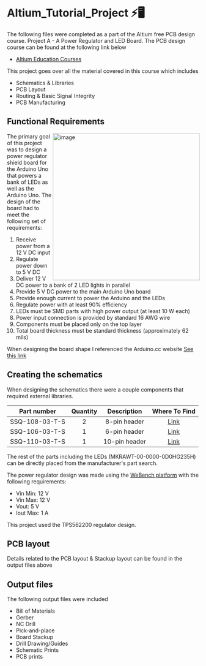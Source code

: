 # Altium_Tutorial_Project ⚡🖥️
The following files were completed as a part of the Altium free PCB design course. Project A - A Power Regulator and LED Board. The PCB design course can be found at the following link below
* [Altium Education Courses](https://education.altium.com/)

This project goes over all the material covered in this course which includes
* Schematics & Libraries
* PCB Layout
* Routing & Basic Signal Integrity
* PCB Manufacturing

## Functional Requirements

<img width="384" alt="image" align = 'Right' src="https://user-images.githubusercontent.com/73625971/209628494-6ed77d6c-a733-4575-81ec-dead882f790e.png">

The primary goal of this project was to design a power regulator shield board for the Arduino Uno that powers a bank of LEDs as well as the Arduino Uno. The design of the board had to meet the following set of requirements:

1. Receive power from a 12 V DC input
2. Regulate power down to 5 V DC
3. Deliver 12 V DC power to a bank of 2 LED lights in parallel
4. Provide 5 V DC power to the main Arduino Uno board
5. Provide enough current to power the Arduino and the LEDs
6. Regulate power with at least 90% efficiency
7. LEDs must be SMD parts with high power output (at least 10 W each)
8. Power input connection is provided by standard 16 AWG wire
9. Components must be placed only on the top layer
10. Total board thickness must be standard thickness (approximately 62 mils)

When designing the board shape I referenced the Arduino.cc website [See this link](https://store-usa.arduino.cc/products/arduino-uno-rev3/?selectedStore=us)

## Creating the schematics
When designing the schematics there were a couple components that required external libraries.

|   **Part number**  | **Quantity** | **Description** | **Where To Find** |
| ------------- |:-------------:|:-------------:|:-------------:|
| SSQ-108-03-T-S| 2            | 8-pin header | [Link](https://www.samtec.com/products/ssq-108-03-t-s)| 
| SSQ-106-03-T-S| 1            | 6-pin header | [Link](https://www.samtec.com/products/ssq-106-03-t-s)| 
| SSQ-110-03-T-S| 1            | 10-pin header | [Link](https://www.samtec.com/products/ssq-110-03-t-s)| 

The rest of the parts including the LEDs (MKRAWT-00-0000-0D0HG235H) can be directly placed from the manufacturer's part search.

The power regulator design was made using the [WeBench platform](https://webench.ti.com/power-designer/) with the following requirements:
* Vin Min: 12 V 
* Vin Max: 12 V 
* Vout: 5 V 
* Iout Max: 1 A

This project used the TPS562200 regulator design.

## PCB layout
Details related to the PCB layout & Stackup layout can be found in the output files above

## Output files
The following output files were included
* Bill of Materials
* Gerber
* NC Drill 
* Pick-and-place
* Board Stackup
* Drill Drawing/Guides
* Schematic Prints
* PCB prints
